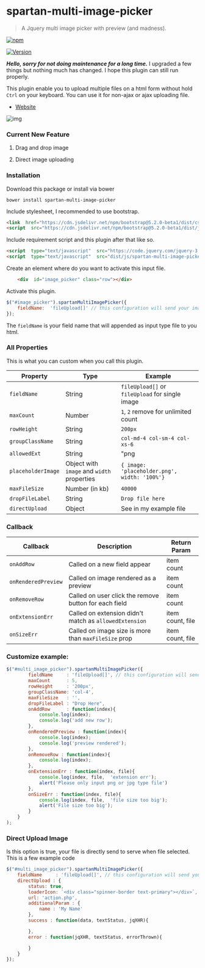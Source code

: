 
# spartan-multi-image-picker

> A Jquery multi image picker with preview (and madness).

  
  
  

[![npm](https://img.shields.io/npm/dt/spartan-multi-image-picker.svg)](https://github.com/adispartadev/spartan-multi-image-picker)

[![Version](https://img.shields.io/npm/v/spartan-multi-image-picker.svg)](https://www.npmjs.com/package/spartan-multi-image-picker)

  

***Hello, sorry for not doing maintenance for a long time.***
I upgraded a few things but nothing much has changed. I hope this plugin can still run properly.
  
 
This plugin enable you to upload multiple files on a html form without hold `Ctrl` on your keyboard. You can use it for non-ajax or ajax uploading file.

  
  

- [Website](https://adispartadev.github.io/spartan-multi-image-picker/)

  
  

![img](https://adispartadev.github.io/spartan-multi-image-picker/preview1.gif)

  
  
  

### Current New Feature

1. Drag and drop image

2. Direct image uploading

  
  
  

### Installation

  

Download this package or install via bower

  

`bower install spartan-multi-image-picker`

  

Include stylesheet, I recommended to use bootstrap.

```html
<link  href="https://cdn.jsdelivr.net/npm/bootstrap@5.2.0-beta1/dist/css/bootstrap.min.css"  rel="stylesheet"  integrity="sha384-0evHe/X+R7YkIZDRvuzKMRqM+OrBnVFBL6DOitfPri4tjfHxaWutUpFmBp4vmVor"  crossorigin="anonymous">
<script  src="https://cdn.jsdelivr.net/npm/bootstrap@5.2.0-beta1/dist/js/bootstrap.bundle.min.js"  integrity="sha384-pprn3073KE6tl6bjs2QrFaJGz5/SUsLqktiwsUTF55Jfv3qYSDhgCecCxMW52nD2"  crossorigin="anonymous"></script>
```

  

Include requirement script and this plugin after that like so.

```html
<script  type="text/javascript"  src="https://code.jquery.com/jquery-3.6.0.min.js"></script>
<script  type="text/javascript"  src="dist/js/spartan-multi-image-picker-min.js"></script>
```

  
  
  

Create an element where do you want to activate this input file.

  

```html
	<div  id="image_picker" class="row"></div>
```

  

Activate this plugin.

  

```js
$("#image_picker").spartanMultiImagePicker({
	fieldName:  'fileUpload[]' // this configuration will send your images named "fileUpload" to the server
});
```

The `fieldName` is your field name that will appended as input type file to you html.

  

### All Properties

  

This is what you can custom when you call this plugin.

  

| Property | Type | Example |
| ------ | ------ | ------ |
| `fieldName` | String | `fileUpload[]` or `fileUpload` for single image |
| `maxCount` | Number | `1`, `2` remove for unlimited count |
| `rowHeight` | String | `200px` |
| `groupClassName` | String | `col-md-4 col-sm-4 col-xs-6` |
| `allowedExt` | String | "png|jpg|jpeg|gif" or empty string for all type |
| `placeholderImage` | Object with `image` and `width` properties | `{ image: 'placeholder.png', width: '100%'}` |
| `maxFileSize` | Number (in kb) | `40000` |
| `dropFileLabel` | String | `Drop file here` |
| `directUpload` | Object | See in my example file |

  

### Callback

  

| Callback | Description | Return Param |
| ------ | ------ | ----- |
| `onAddRow` | Called on a new field appear | item count |
| `onRenderedPreview` | Called on image rendered as a preview | item count |
| `onRemoveRow` | Called on user click the remove button for each field | item count |
| `onExtensionErr` | Called on extension didn't match as `allowedExtension` | item count, file |
| `onSizeErr` | Called on image size is more than `maxFileSize` prop | item count, file |

  

### Customize example:

```js
$("#multi_image_picker").spartanMultiImagePicker({
		fieldName     : 'fileUpload[]', // this configuration will send your images named "fileUpload" to the server
		maxCount      : 5,
		rowHeight     : '200px',
		groupClassName: 'col-4',
		maxFileSize   : '',
		dropFileLabel : "Drop Here",
		onAddRow      : function(index){
			console.log(index);
			console.log('add new row');
		},
		onRenderedPreview : function(index){
			console.log(index);
			console.log('preview rendered');
		},
		onRemoveRow : function(index){
			console.log(index);
		},
		onExtensionErr : function(index, file){
			console.log(index, file,  'extension err');
			alert('Please only input png or jpg type file')
		},
		onSizeErr : function(index, file){
			console.log(index, file,  'file size too big');
			alert('File size too big');
		}
	}
);
```

  

### Direct Upload Image

Is this option is true, your file is directly send to serve when file selected. This is a few example code

  
```js
$("#multi_image_picker").spartanMultiImagePicker({
	fieldName     : 'fileUpload[]', // this configuration will send your images named "fileUpload" to the server
	directUpload : {
		status: true,
		loaderIcon: `<div class="spinner-border text-primary"></div>`, // spinner class from bootstrap
		url: 'action.php',
		additionalParam : {
			name : 'My Name'
		},
		success : function(data, textStatus, jqXHR){

		},
		error : function(jqXHR, textStatus, errorThrown){

		}
	}
});
```
